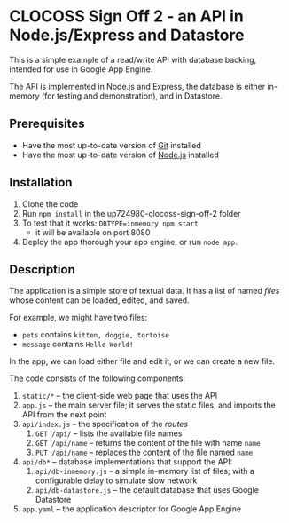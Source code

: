 # CLOCOSS Sign Off 2 - an API in Node.js/Express and Datastore

This is a simple example of a read/write API with database backing, intended for use in Google App Engine.

The API is implemented in Node.js and Express, the database is either in-memory (for testing and demonstration), and in Datastore.

## Prerequisites

- Have the most up-to-date version of [Git](https://git-scm.com/book/en/v2/Getting-Started-Installing-Git) installed
- Have the most up-to-date version of [Node.js](https://nodejs.org/en/download/package-manager/) installed

## Installation

1. Clone the code
2. Run `npm install` in the up724980-clocoss-sign-off-2 folder
3. To test that it works: `DBTYPE=inmemory npm start`
   * it will be available on port 8080
4. Deploy the app thorough your app engine, or run `node app`.

## Description

The application is a simple store of textual data. It has a list of named _files_ whose content can be loaded, edited, and saved.

For example, we might have two files:
 * `pets` contains `kitten, doggie, tortoise`
 * `message` contains `Hello World!`

In the app, we can load either file and edit it, or we can create a new file.

The code consists of the following components:

1. `static/*` – the client-side web page that uses the API
2. `app.js` – the main server file; it serves the static files, and imports the API from the next point
3. `api/index.js` – the specification of the _routes_
   1. `GET /api/` – lists the available file names
   2. `GET /api/name` – returns the content of the file with name `name`
   3. `PUT /api/name` – replaces the content of the file named `name`
4. `api/db*` – database implementations that support the API:
   1. `api/db-inmemory.js` – a simple in-memory list of files; with a configurable delay to simulate slow network
   2. `api/db-datastore.js` – the default database that uses Google Datastore
5. `app.yaml` – the application descriptor for Google App Engine
